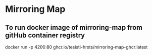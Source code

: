 # Mirroring Map

## To run docker image of mirroring-map from gitHub container registry

docker run -p 4200:80 ghcr.io/tesisti-hrsts/mirroring-map-ghcr:latest
